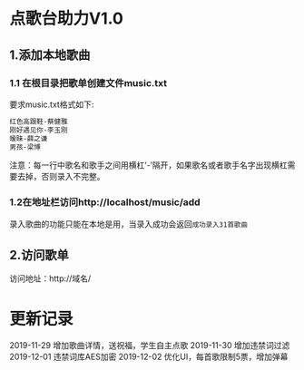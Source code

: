 # 点歌台助力V1.0

## 1.添加本地歌曲

### 1.1 在根目录把歌单创建文件music.txt

要求music.txt格式如下:

```txt
红色高跟鞋-蔡健雅 
刚好遇见你-李玉刚 
暧昧-薛之谦 
男孩-梁博
```

注意：每一行中歌名和歌手之间用横杠‘-’隔开，如果歌名或者歌手名字出现横杠需要去掉，否则录入不完整。

### 1.2在地址栏访问http://localhost/music/add

录入歌曲的功能只能在本地是用，当录入成功会返回` 成功录入31首歌曲 `



## 2.访问歌单

访问地址：http://域名/


# 更新记录
2019-11-29 增加歌曲详情，送祝福，学生自主点歌
2019-11-30 增加违禁词过滤
2019-12-01 违禁词库AES加密
2019-12-02 优化UI，每首歌限制5票，增加弹幕
